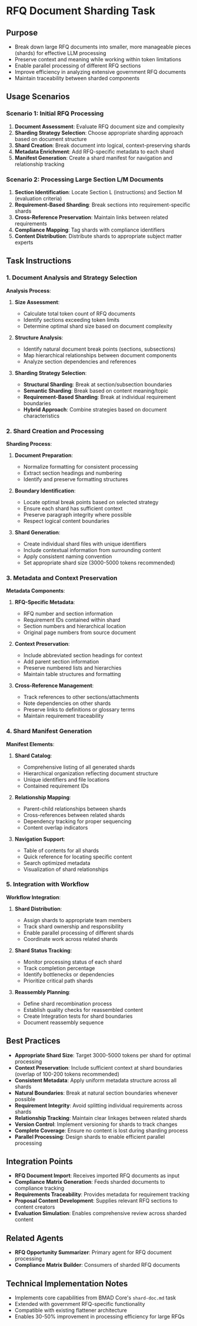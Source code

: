 <!-- Powered by BMAD™ Core -->

# RFQ Document Sharding Task

## Purpose

- Break down large RFQ documents into smaller, more manageable pieces (shards) for effective LLM processing
- Preserve context and meaning while working within token limitations
- Enable parallel processing of different RFQ sections
- Improve efficiency in analyzing extensive government RFQ documents
- Maintain traceability between sharded components

## Usage Scenarios

### Scenario 1: Initial RFQ Processing

1. **Document Assessment**: Evaluate RFQ document size and complexity
2. **Sharding Strategy Selection**: Choose appropriate sharding approach based on document structure
3. **Shard Creation**: Break document into logical, context-preserving shards
4. **Metadata Enrichment**: Add RFQ-specific metadata to each shard
5. **Manifest Generation**: Create a shard manifest for navigation and relationship tracking

### Scenario 2: Processing Large Section L/M Documents

1. **Section Identification**: Locate Section L (instructions) and Section M (evaluation criteria)
2. **Requirement-Based Sharding**: Break sections into requirement-specific shards
3. **Cross-Reference Preservation**: Maintain links between related requirements
4. **Compliance Mapping**: Tag shards with compliance identifiers
5. **Content Distribution**: Distribute shards to appropriate subject matter experts

## Task Instructions

### 1. Document Analysis and Strategy Selection

**Analysis Process**:

1. **Size Assessment**:
   - Calculate total token count of RFQ documents
   - Identify sections exceeding token limits
   - Determine optimal shard size based on document complexity

2. **Structure Analysis**:
   - Identify natural document break points (sections, subsections)
   - Map hierarchical relationships between document components
   - Analyze section dependencies and references

3. **Sharding Strategy Selection**:
   - **Structural Sharding**: Break at section/subsection boundaries
   - **Semantic Sharding**: Break based on content meaning/topic
   - **Requirement-Based Sharding**: Break at individual requirement boundaries
   - **Hybrid Approach**: Combine strategies based on document characteristics

### 2. Shard Creation and Processing

**Sharding Process**:

1. **Document Preparation**:
   - Normalize formatting for consistent processing
   - Extract section headings and numbering
   - Identify and preserve formatting structures

2. **Boundary Identification**:
   - Locate optimal break points based on selected strategy
   - Ensure each shard has sufficient context
   - Preserve paragraph integrity where possible
   - Respect logical content boundaries

3. **Shard Generation**:
   - Create individual shard files with unique identifiers
   - Include contextual information from surrounding content
   - Apply consistent naming convention
   - Set appropriate shard size (3000-5000 tokens recommended)

### 3. Metadata and Context Preservation

**Metadata Components**:

1. **RFQ-Specific Metadata**:
   - RFQ number and section information
   - Requirement IDs contained within shard
   - Section numbers and hierarchical location
   - Original page numbers from source document

2. **Context Preservation**:
   - Include abbreviated section headings for context
   - Add parent section information
   - Preserve numbered lists and hierarchies
   - Maintain table structures and formatting

3. **Cross-Reference Management**:
   - Track references to other sections/attachments
   - Note dependencies on other shards
   - Preserve links to definitions or glossary terms
   - Maintain requirement traceability

### 4. Shard Manifest Generation

**Manifest Elements**:

1. **Shard Catalog**:
   - Comprehensive listing of all generated shards
   - Hierarchical organization reflecting document structure
   - Unique identifiers and file locations
   - Contained requirement IDs

2. **Relationship Mapping**:
   - Parent-child relationships between shards
   - Cross-references between related shards
   - Dependency tracking for proper sequencing
   - Content overlap indicators

3. **Navigation Support**:
   - Table of contents for all shards
   - Quick reference for locating specific content
   - Search optimized metadata
   - Visualization of shard relationships

### 5. Integration with Workflow

**Workflow Integration**:

1. **Shard Distribution**:
   - Assign shards to appropriate team members
   - Track shard ownership and responsibility
   - Enable parallel processing of different shards
   - Coordinate work across related shards

2. **Shard Status Tracking**:
   - Monitor processing status of each shard
   - Track completion percentage
   - Identify bottlenecks or dependencies
   - Prioritize critical path shards

3. **Reassembly Planning**:
   - Define shard recombination process
   - Establish quality checks for reassembled content
   - Create Integration tests for shard boundaries
   - Document reassembly sequence

## Best Practices

- **Appropriate Shard Size**: Target 3000-5000 tokens per shard for optimal processing
- **Context Preservation**: Include sufficient context at shard boundaries (overlap of 100-200 tokens recommended)
- **Consistent Metadata**: Apply uniform metadata structure across all shards
- **Natural Boundaries**: Break at natural section boundaries whenever possible
- **Requirement Integrity**: Avoid splitting individual requirements across shards
- **Relationship Tracking**: Maintain clear linkages between related shards
- **Version Control**: Implement versioning for shards to track changes
- **Complete Coverage**: Ensure no content is lost during sharding process
- **Parallel Processing**: Design shards to enable efficient parallel processing

## Integration Points

- **RFQ Document Import**: Receives imported RFQ documents as input
- **Compliance Matrix Generation**: Feeds sharded documents to compliance tracking
- **Requirements Traceability**: Provides metadata for requirement tracking
- **Proposal Content Development**: Supplies relevant RFQ sections to content creators
- **Evaluation Simulation**: Enables comprehensive review across sharded content

## Related Agents

- **RFQ Opportunity Summarizer**: Primary agent for RFQ document processing
- **Compliance Matrix Builder**: Consumers of sharded RFQ documents

## Technical Implementation Notes

- Implements core capabilities from BMAD Core's `shard-doc.md` task
- Extended with government RFQ-specific functionality
- Compatible with existing flattener architecture
- Enables 30-50% improvement in processing efficiency for large RFQs
